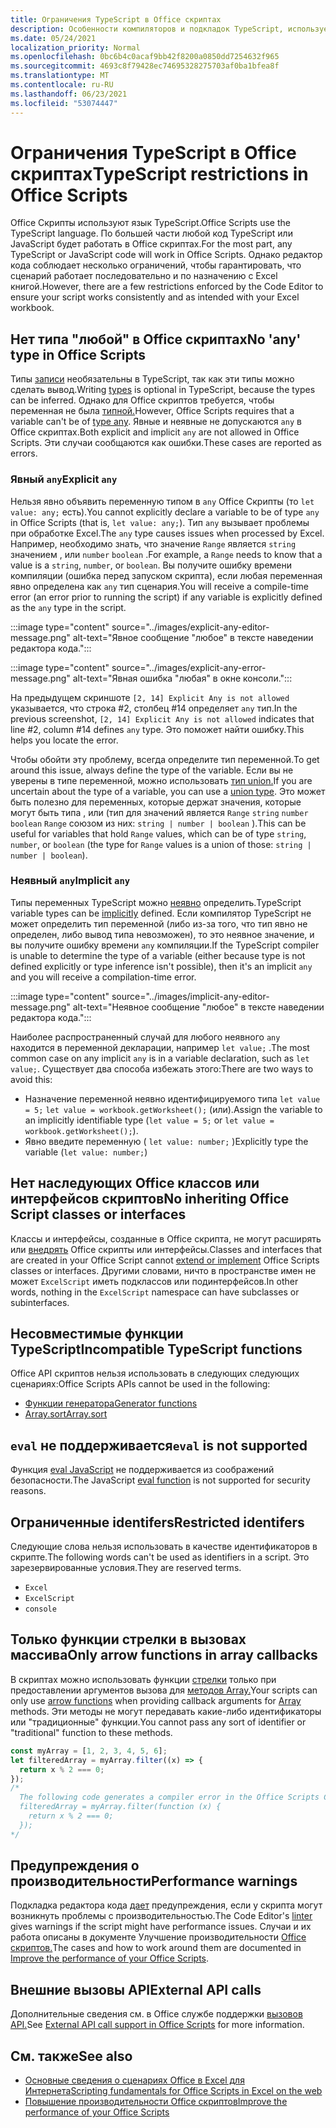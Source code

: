 ```yaml
---
title: Ограничения TypeScript в Office скриптах
description: Особенности компиляторов и подкладок TypeScript, используемых редактором кода Office скриптов.
ms.date: 05/24/2021
localization_priority: Normal
ms.openlocfilehash: 0bc6b4c0acaf9bb42f8200a0850dd7254632f965
ms.sourcegitcommit: 4693c8f79428ec74695328275703af0ba1bfea8f
ms.translationtype: MT
ms.contentlocale: ru-RU
ms.lasthandoff: 06/23/2021
ms.locfileid: "53074447"
---
```

# <a name="typescript-restrictions-in-office-scripts"></a><span data-ttu-id="2222f-103">Ограничения TypeScript в Office скриптах</span><span class="sxs-lookup"><span data-stu-id="2222f-103">TypeScript restrictions in Office Scripts</span></span>

<span data-ttu-id="2222f-104">Office Скрипты используют язык TypeScript.</span><span class="sxs-lookup"><span data-stu-id="2222f-104">Office Scripts use the TypeScript language.</span></span> <span data-ttu-id="2222f-105">По большей части любой код TypeScript или JavaScript будет работать в Office скриптах.</span><span class="sxs-lookup"><span data-stu-id="2222f-105">For the most part, any TypeScript or JavaScript code will work in Office Scripts.</span></span> <span data-ttu-id="2222f-106">Однако редактор кода соблюдает несколько ограничений, чтобы гарантировать, что сценарий работает последовательно и по назначению с Excel книгой.</span><span class="sxs-lookup"><span data-stu-id="2222f-106">However, there are a few restrictions enforced by the Code Editor to ensure your script works consistently and as intended with your Excel workbook.</span></span>

## <a name="no-any-type-in-office-scripts"></a><span data-ttu-id="2222f-107">Нет типа "любой" в Office скриптах</span><span class="sxs-lookup"><span data-stu-id="2222f-107">No 'any' type in Office Scripts</span></span>

<span data-ttu-id="2222f-108">Типы [записи](https://www.typescriptlang.org/docs/handbook/typescript-in-5-minutes.html) необязательны в TypeScript, так как эти типы можно сделать вывод.</span><span class="sxs-lookup"><span data-stu-id="2222f-108">Writing [types](https://www.typescriptlang.org/docs/handbook/typescript-in-5-minutes.html) is optional in TypeScript, because the types can be inferred.</span></span> <span data-ttu-id="2222f-109">Однако для Office скриптов требуется, чтобы переменная не была [типной.](https://www.typescriptlang.org/docs/handbook/basic-types.html#any)</span><span class="sxs-lookup"><span data-stu-id="2222f-109">However, Office Scripts requires that a variable can't be of [type any](https://www.typescriptlang.org/docs/handbook/basic-types.html#any).</span></span> <span data-ttu-id="2222f-110">Явные и неявные не допускаются `any` в Office скриптах.</span><span class="sxs-lookup"><span data-stu-id="2222f-110">Both explicit and implicit `any` are not allowed in Office Scripts.</span></span> <span data-ttu-id="2222f-111">Эти случаи сообщаются как ошибки.</span><span class="sxs-lookup"><span data-stu-id="2222f-111">These cases are reported as errors.</span></span>

### <a name="explicit-any"></a><span data-ttu-id="2222f-112">Явный `any`</span><span class="sxs-lookup"><span data-stu-id="2222f-112">Explicit `any`</span></span>

<span data-ttu-id="2222f-113">Нельзя явно объявить переменную типом в `any` Office Скрипты (то `let value: any;` есть).</span><span class="sxs-lookup"><span data-stu-id="2222f-113">You cannot explicitly declare a variable to be of type `any` in Office Scripts (that is, `let value: any;`).</span></span> <span data-ttu-id="2222f-114">Тип `any` вызывает проблемы при обработке Excel.</span><span class="sxs-lookup"><span data-stu-id="2222f-114">The `any` type causes issues when processed by Excel.</span></span> <span data-ttu-id="2222f-115">Например, необходимо знать, что значение `Range` является `string` значением , или `number` `boolean` .</span><span class="sxs-lookup"><span data-stu-id="2222f-115">For example, a `Range` needs to know that a value is a `string`, `number`, or `boolean`.</span></span> <span data-ttu-id="2222f-116">Вы получите ошибку времени компиляции (ошибка перед запуском скрипта), если любая переменная явно определена как `any` тип сценария.</span><span class="sxs-lookup"><span data-stu-id="2222f-116">You will receive a compile-time error (an error prior to running the script) if any variable is explicitly defined as the `any` type in the script.</span></span>

:::image type="content" source="../images/explicit-any-editor-message.png" alt-text="Явное сообщение &quot;любое&quot; в тексте наведении редактора кода.":::

:::image type="content" source="../images/explicit-any-error-message.png" alt-text="Явная ошибка &quot;любая&quot; в окне консоли.":::

<span data-ttu-id="2222f-119">На предыдущем скриншоте `[2, 14] Explicit Any is not allowed` указывается, что строка #2, столбец #14 определяет `any` тип.</span><span class="sxs-lookup"><span data-stu-id="2222f-119">In the previous screenshot, `[2, 14] Explicit Any is not allowed` indicates that line #2, column #14 defines `any` type.</span></span> <span data-ttu-id="2222f-120">Это поможет найти ошибку.</span><span class="sxs-lookup"><span data-stu-id="2222f-120">This helps you locate the error.</span></span>

<span data-ttu-id="2222f-121">Чтобы обойти эту проблему, всегда определите тип переменной.</span><span class="sxs-lookup"><span data-stu-id="2222f-121">To get around this issue, always define the type of the variable.</span></span> <span data-ttu-id="2222f-122">Если вы не уверены в типе переменной, можно использовать [тип union.](https://www.typescriptlang.org/docs/handbook/unions-and-intersections.html)</span><span class="sxs-lookup"><span data-stu-id="2222f-122">If you are uncertain about the type of a variable, you can use a [union type](https://www.typescriptlang.org/docs/handbook/unions-and-intersections.html).</span></span> <span data-ttu-id="2222f-123">Это может быть полезно для переменных, которые держат значения, которые могут быть типа , или (тип для значений является `Range` `string` `number` `boolean` `Range` союзом из них: `string | number | boolean` ).</span><span class="sxs-lookup"><span data-stu-id="2222f-123">This can be useful for variables that hold `Range` values, which can be of type `string`, `number`, or `boolean` (the type for `Range` values is a union of those: `string | number | boolean`).</span></span>

### <a name="implicit-any"></a><span data-ttu-id="2222f-124">Неявный `any`</span><span class="sxs-lookup"><span data-stu-id="2222f-124">Implicit `any`</span></span>

<span data-ttu-id="2222f-125">Типы переменных TypeScript можно [неявно](https://www.typescriptlang.org/docs/handbook/type-inference.html) определить.</span><span class="sxs-lookup"><span data-stu-id="2222f-125">TypeScript variable types can be [implicitly](https://www.typescriptlang.org/docs/handbook/type-inference.html) defined.</span></span> <span data-ttu-id="2222f-126">Если компилятор TypeScript не может определить тип переменной (либо из-за того, что тип явно не определен, либо вывод типа невозможен), то это неявное значение, и вы получите ошибку времени `any` компиляции.</span><span class="sxs-lookup"><span data-stu-id="2222f-126">If the TypeScript compiler is unable to determine the type of a variable (either because type is not defined explicitly or type inference isn't possible), then it's an implicit `any` and you will receive a compilation-time error.</span></span>

:::image type="content" source="../images/implicit-any-editor-message.png" alt-text="Неявное сообщение &quot;любое&quot; в тексте наведении редактора кода.":::

<span data-ttu-id="2222f-128">Наиболее распространенный случай для любого неявного `any` находится в переменной декларации, например `let value;` .</span><span class="sxs-lookup"><span data-stu-id="2222f-128">The most common case on any implicit `any` is in a variable declaration, such as `let value;`.</span></span> <span data-ttu-id="2222f-129">Существует два способа избежать этого:</span><span class="sxs-lookup"><span data-stu-id="2222f-129">There are two ways to avoid this:</span></span>

* <span data-ttu-id="2222f-130">Назначение переменной неявно идентифицируемого типа `let value = 5;` `let value = workbook.getWorksheet();` (или).</span><span class="sxs-lookup"><span data-stu-id="2222f-130">Assign the variable to an implicitly identifiable type (`let value = 5;` or `let value = workbook.getWorksheet();`).</span></span>
* <span data-ttu-id="2222f-131">Явно введите переменную ( `let value: number;` )</span><span class="sxs-lookup"><span data-stu-id="2222f-131">Explicitly type the variable (`let value: number;`)</span></span>

## <a name="no-inheriting-office-script-classes-or-interfaces"></a><span data-ttu-id="2222f-132">Нет наследующих Office классов или интерфейсов скриптов</span><span class="sxs-lookup"><span data-stu-id="2222f-132">No inheriting Office Script classes or interfaces</span></span>

<span data-ttu-id="2222f-133">Классы и интерфейсы, созданные в Office скрипта, не могут расширять или [внедрять](https://www.typescriptlang.org/docs/handbook/classes.html#inheritance) Office скрипты или интерфейсы.</span><span class="sxs-lookup"><span data-stu-id="2222f-133">Classes and interfaces that are created in your Office Script cannot [extend or implement](https://www.typescriptlang.org/docs/handbook/classes.html#inheritance) Office Scripts classes or interfaces.</span></span> <span data-ttu-id="2222f-134">Другими словами, ничто в пространстве имен не может `ExcelScript` иметь подклассов или подинтерфейсов.</span><span class="sxs-lookup"><span data-stu-id="2222f-134">In other words, nothing in the `ExcelScript` namespace can have subclasses or subinterfaces.</span></span>

## <a name="incompatible-typescript-functions"></a><span data-ttu-id="2222f-135">Несовместимые функции TypeScript</span><span class="sxs-lookup"><span data-stu-id="2222f-135">Incompatible TypeScript functions</span></span>

<span data-ttu-id="2222f-136">Office API скриптов нельзя использовать в следующих следующих сценариях:</span><span class="sxs-lookup"><span data-stu-id="2222f-136">Office Scripts APIs cannot be used in the following:</span></span>

* [<span data-ttu-id="2222f-137">Функции генератора</span><span class="sxs-lookup"><span data-stu-id="2222f-137">Generator functions</span></span>](https://developer.mozilla.org/docs/Web/JavaScript/Guide/Iterators_and_Generators#generator_functions)
* [<span data-ttu-id="2222f-138">Array.sort</span><span class="sxs-lookup"><span data-stu-id="2222f-138">Array.sort</span></span>](https://developer.mozilla.org/docs/Web/JavaScript/Reference/Global_Objects/Array/sort)

## <a name="eval-is-not-supported"></a><span data-ttu-id="2222f-139">`eval` не поддерживается</span><span class="sxs-lookup"><span data-stu-id="2222f-139">`eval` is not supported</span></span>

<span data-ttu-id="2222f-140">Функция [eval JavaScript](https://developer.mozilla.org/docs/Web/JavaScript/Reference/Global_Objects/eval) не поддерживается из соображений безопасности.</span><span class="sxs-lookup"><span data-stu-id="2222f-140">The JavaScript [eval function](https://developer.mozilla.org/docs/Web/JavaScript/Reference/Global_Objects/eval) is not supported for security reasons.</span></span>

## <a name="restricted-identifers"></a><span data-ttu-id="2222f-141">Ограниченные identifers</span><span class="sxs-lookup"><span data-stu-id="2222f-141">Restricted identifers</span></span>

<span data-ttu-id="2222f-142">Следующие слова нельзя использовать в качестве идентификаторов в скрипте.</span><span class="sxs-lookup"><span data-stu-id="2222f-142">The following words can't be used as identifiers in a script.</span></span> <span data-ttu-id="2222f-143">Это зарезервированные условия.</span><span class="sxs-lookup"><span data-stu-id="2222f-143">They are reserved terms.</span></span>

* `Excel`
* `ExcelScript`
* `console`

## <a name="only-arrow-functions-in-array-callbacks"></a><span data-ttu-id="2222f-144">Только функции стрелки в вызовах массива</span><span class="sxs-lookup"><span data-stu-id="2222f-144">Only arrow functions in array callbacks</span></span>

<span data-ttu-id="2222f-145">В скриптах можно использовать функции [стрелки](https://developer.mozilla.org/docs/Web/JavaScript/Reference/Functions/Arrow_functions) только при предоставлении аргументов вызова для [методов Array.](https://developer.mozilla.org/docs/Web/JavaScript/Reference/Global_Objects/Array)</span><span class="sxs-lookup"><span data-stu-id="2222f-145">Your scripts can only use [arrow functions](https://developer.mozilla.org/docs/Web/JavaScript/Reference/Functions/Arrow_functions) when providing callback arguments for [Array](https://developer.mozilla.org/docs/Web/JavaScript/Reference/Global_Objects/Array) methods.</span></span> <span data-ttu-id="2222f-146">Эти методы не могут передавать какие-либо идентификаторы или "традиционные" функции.</span><span class="sxs-lookup"><span data-stu-id="2222f-146">You cannot pass any sort of identifier or "traditional" function to these methods.</span></span>

```TypeScript
const myArray = [1, 2, 3, 4, 5, 6];
let filteredArray = myArray.filter((x) => {
  return x % 2 === 0;
});
/*
  The following code generates a compiler error in the Office Scripts Code Editor.
  filteredArray = myArray.filter(function (x) {
    return x % 2 === 0;
  });
*/
```

## <a name="performance-warnings"></a><span data-ttu-id="2222f-147">Предупреждения о производительности</span><span class="sxs-lookup"><span data-stu-id="2222f-147">Performance warnings</span></span>

<span data-ttu-id="2222f-148">Подкладка редактора кода [дает](https://wikipedia.org/wiki/Lint_(software)) предупреждения, если у скрипта могут возникнуть проблемы с производительностью.</span><span class="sxs-lookup"><span data-stu-id="2222f-148">The Code Editor's [linter](https://wikipedia.org/wiki/Lint_(software)) gives warnings if the script might have performance issues.</span></span> <span data-ttu-id="2222f-149">Случаи и их работа описаны в документе Улучшение производительности [Office скриптов.](web-client-performance.md)</span><span class="sxs-lookup"><span data-stu-id="2222f-149">The cases and how to work around them are documented in [Improve the performance of your Office Scripts](web-client-performance.md).</span></span>

## <a name="external-api-calls"></a><span data-ttu-id="2222f-150">Внешние вызовы API</span><span class="sxs-lookup"><span data-stu-id="2222f-150">External API calls</span></span>

<span data-ttu-id="2222f-151">Дополнительные сведения см. в Office службе поддержки [вызовов API.](external-calls.md)</span><span class="sxs-lookup"><span data-stu-id="2222f-151">See [External API call support in Office Scripts](external-calls.md) for more information.</span></span>

## <a name="see-also"></a><span data-ttu-id="2222f-152">См. также</span><span class="sxs-lookup"><span data-stu-id="2222f-152">See also</span></span>

* [<span data-ttu-id="2222f-153">Основные сведения о сценариях Office в Excel для Интернета</span><span class="sxs-lookup"><span data-stu-id="2222f-153">Scripting fundamentals for Office Scripts in Excel on the web</span></span>](scripting-fundamentals.md)
* [<span data-ttu-id="2222f-154">Повышение производительности Office скриптов</span><span class="sxs-lookup"><span data-stu-id="2222f-154">Improve the performance of your Office Scripts</span></span>](web-client-performance.md)
